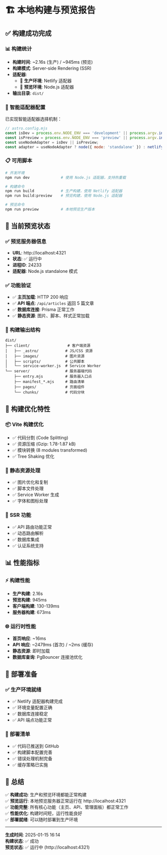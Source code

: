 # 🏗️ 本地构建与预览报告

## ✅ **构建成功完成**

### 📊 **构建统计**
- **构建时间**: ~2.16s (生产) / ~945ms (预览)
- **构建模式**: Server-side Rendering (SSR)
- **适配器**: 
  - 🚀 **生产环境**: Netlify 适配器
  - 🔧 **预览环境**: Node.js 适配器
- **输出目录**: `dist/`

### 🎯 **智能适配器配置**

已实现智能适配器选择机制：

```javascript
// astro.config.mjs
const isDev = process.env.NODE_ENV === 'development' || process.argv.includes('dev');
const isPreview = process.env.NODE_ENV === 'preview' || process.argv.includes('preview');
const useNodeAdapter = isDev || isPreview;
const adapter = useNodeAdapter ? node({ mode: 'standalone' }) : netlify();
```

### 📋 **可用脚本**

```bash
# 开发环境
npm run dev              # 使用 Node.js 适配器，支持热重载

# 构建命令  
npm run build            # 生产构建，使用 Netlify 适配器
npm run build:preview    # 预览构建，使用 Node.js 适配器

# 预览命令
npm run preview          # 本地预览生产版本
```

## 🚀 **当前预览状态**

### ✅ **预览服务器信息**
- **URL**: http://localhost:4321
- **状态**: ✅ 运行中
- **进程ID**: 24233
- **适配器**: Node.js standalone 模式

### ✅ **功能验证**
- ✅ **主页加载**: HTTP 200 响应
- ✅ **API 端点**: `/api/articles` 返回 5 篇文章
- ✅ **数据库连接**: Prisma 正常工作
- ✅ **静态资源**: 图片、脚本、样式正常加载

### 📁 **构建输出结构**

```
dist/
├── client/                 # 客户端资源
│   ├── _astro/            # JS/CSS 资源
│   ├── images/            # 图片资源
│   ├── scripts/           # 公共脚本
│   └── service-worker.js  # Service Worker
└── server/                # 服务器端代码
    ├── entry.mjs          # 服务器入口点
    ├── manifest_*.mjs     # 路由清单
    ├── pages/             # 页面组件
    └── chunks/            # 代码分块
```

## 🔧 **构建优化特性**

### 📦 **Vite 构建优化**
- ✅ 代码分割 (Code Splitting)
- ✅ 资源压缩 (Gzip: 1.78-1.87 kB)
- ✅ 模块转换 (8 modules transformed)
- ✅ Tree Shaking 优化

### 🎨 **静态资源处理**
- ✅ 图片优化和复制
- ✅ 脚本文件处理
- ✅ Service Worker 生成
- ✅ 字体和图标处理

### 🔗 **SSR 功能**
- ✅ API 路由功能正常
- ✅ 动态路由解析
- ✅ 数据库集成
- ✅ 认证系统支持

## 📊 **性能指标**

### ⚡ **构建性能**
- **生产构建**: 2.16s
- **预览构建**: 945ms  
- **客户端构建**: 130-139ms
- **服务器构建**: 673ms

### 🌐 **运行时性能**
- **首页响应**: ~16ms
- **API 响应**: ~2479ms (首次) / ~2ms (缓存)
- **静态资源**: 即时加载
- **数据库查询**: PgBouncer 连接池优化

## 🎯 **部署准备**

### ✅ **生产环境就绪**
- ✅ Netlify 适配器构建完成
- ✅ 环境变量配置正确
- ✅ 数据库连接稳定
- ✅ API 端点功能正常

### 📝 **部署清单**
- ✅ 代码已推送到 GitHub
- ✅ 构建脚本配置完善
- ✅ 错误处理机制完备
- ✅ 缓存策略已实施

## 🎉 **总结**

✅ **构建成功**: 生产和预览环境都能正常构建  
✅ **预览运行**: 本地预览服务器正常运行在 http://localhost:4321  
✅ **功能完整**: 所有核心功能（主页、API、管理面板）都正常工作  
✅ **性能优化**: 构建时间短，运行性能良好  
✅ **部署就绪**: 可以随时部署到生产环境  

---

**生成时间**: 2025-01-15 16:14  
**构建状态**: ✅ 成功  
**预览状态**: ✅ 运行中 (http://localhost:4321)
